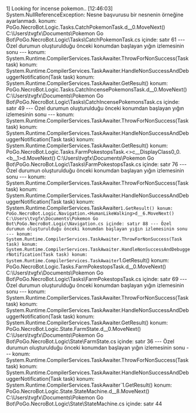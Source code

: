 1] Looking for incense pokemon..
[12:46:03] System.NullReferenceException: Nesne başvurusu bir nesnenin örneğine ayarlanmadı.
   konum: PoGo.NecroBot.Logic.Tasks.CatchPokemonTask.<Execute>d__0.MoveNext() C:\Users\tvgfx\Documents\Pokemon Go Bot\PoGo.NecroBot.Logic\Tasks\CatchPokemonTask.cs içinde: satır 61
--- Özel durumun oluşturulduğu önceki konumdan başlayan yığın izlemesinin sonu ---
   konum: System.Runtime.CompilerServices.TaskAwaiter.ThrowForNonSuccess(Task task)
   konum: System.Runtime.CompilerServices.TaskAwaiter.HandleNonSuccessAndDebuggerNotification(Task task)
   konum: System.Runtime.CompilerServices.TaskAwaiter.GetResult()
   konum: PoGo.NecroBot.Logic.Tasks.CatchIncensePokemonsTask.<Execute>d__0.MoveNext() C:\Users\tvgfx\Documents\Pokemon Go Bot\PoGo.NecroBot.Logic\Tasks\CatchIncensePokemonsTask.cs içinde: satır 49
--- Özel durumun oluşturulduğu önceki konumdan başlayan yığın izlemesinin sonu ---
   konum: System.Runtime.CompilerServices.TaskAwaiter.ThrowForNonSuccess(Task task)
   konum: System.Runtime.CompilerServices.TaskAwaiter.HandleNonSuccessAndDebuggerNotification(Task task)
   konum: System.Runtime.CompilerServices.TaskAwaiter.GetResult()
   konum: PoGo.NecroBot.Logic.Tasks.FarmPokestopsTask.<>c__DisplayClass0_0.<<Execute>b__1>d.MoveNext() C:\Users\tvgfx\Documents\Pokemon Go Bot\PoGo.NecroBot.Logic\Tasks\FarmPokestopsTask.cs içinde: satır 76
--- Özel durumun oluşturulduğu önceki konumdan başlayan yığın izlemesinin sonu ---
   konum: System.Runtime.CompilerServices.TaskAwaiter.ThrowForNonSuccess(Task task)
   konum: System.Runtime.CompilerServices.TaskAwaiter.HandleNonSuccessAndDebuggerNotification(Task task)
   konum: System.Runtime.CompilerServices.TaskAwaiter`1.GetResult()
   konum: PoGo.NecroBot.Logic.Navigation.<HumanLikeWalking>d__6.MoveNext() C:\Users\tvgfx\Documents\Pokemon Go Bot\PoGo.NecroBot.Logic\Navigation.cs içinde: satır 88
--- Özel durumun oluşturulduğu önceki konumdan başlayan yığın izlemesinin sonu ---
   konum: System.Runtime.CompilerServices.TaskAwaiter.ThrowForNonSuccess(Task task)
   konum: System.Runtime.CompilerServices.TaskAwaiter.HandleNonSuccessAndDebuggerNotification(Task task)
   konum: System.Runtime.CompilerServices.TaskAwaiter`1.GetResult()
   konum: PoGo.NecroBot.Logic.Tasks.FarmPokestopsTask.<Execute>d__0.MoveNext() C:\Users\tvgfx\Documents\Pokemon Go Bot\PoGo.NecroBot.Logic\Tasks\FarmPokestopsTask.cs içinde: satır 69
--- Özel durumun oluşturulduğu önceki konumdan başlayan yığın izlemesinin sonu ---
   konum: System.Runtime.CompilerServices.TaskAwaiter.ThrowForNonSuccess(Task task)
   konum: System.Runtime.CompilerServices.TaskAwaiter.HandleNonSuccessAndDebuggerNotification(Task task)
   konum: System.Runtime.CompilerServices.TaskAwaiter.GetResult()
   konum: PoGo.NecroBot.Logic.State.FarmState.<Execute>d__0.MoveNext() C:\Users\tvgfx\Documents\Pokemon Go Bot\PoGo.NecroBot.Logic\State\FarmState.cs içinde: satır 36
--- Özel durumun oluşturulduğu önceki konumdan başlayan yığın izlemesinin sonu ---
   konum: System.Runtime.CompilerServices.TaskAwaiter.ThrowForNonSuccess(Task task)
   konum: System.Runtime.CompilerServices.TaskAwaiter.HandleNonSuccessAndDebuggerNotification(Task task)
   konum: System.Runtime.CompilerServices.TaskAwaiter`1.GetResult()
   konum: PoGo.NecroBot.Logic.State.StateMachine.<Start>d__8.MoveNext() C:\Users\tvgfx\Documents\Pokemon Go Bot\PoGo.NecroBot.Logic\State\StateMachine.cs içinde: satır 44
